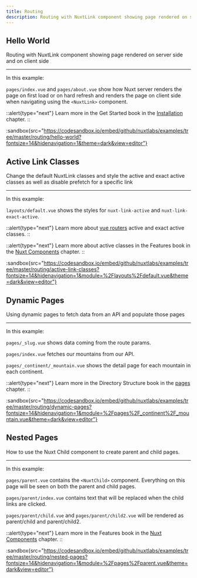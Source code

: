```yaml
---
title: Routing
description: Routing with NuxtLink component showing page rendered on server side and on client side
---
```


## Hello World

Routing with NuxtLink component showing page rendered on server side and on client side

---

In this example:

`pages/index.vue` and `pages/about.vue` show how Nuxt server renders the page on first load or on hard refresh and renders the page on client side when navigating using the `<NuxtLink>` component.

::alert{type="next"}
Learn more in the Get Started book in the [Installation](/docs/get-started/installation) chapter.
::

:sandbox{src="https://codesandbox.io/embed/github/nuxtlabs/examples/tree/master/routing/hello-world?fontsize=14&hidenavigation=1&theme=dark&view=editor"}

## Active Link Classes

Change the default NuxtLink classes and style the active and exact active classes as well as disable prefetch for a specific link

---

In this example:

`layouts/default.vue` shows the styles for `nuxt-link-active` and `nuxt-link-exact-active`.

::alert{type="next"}
Learn more about [vue routers](https://v3.router.vuejs.org/api/#exact-active-class) active and exact active classes.
::

::alert{type="next"}
Learn more about active classes in the Features book in the [Nuxt Components](/docs/features/nuxt-components#link-classes) chapter.
::

:sandbox{src="https://codesandbox.io/embed/github/nuxtlabs/examples/tree/master/routing/active-link-classes?fontsize=14&hidenavigation=1&module=%2Flayouts%2Fdefault.vue&theme=dark&view=editor"}

## Dynamic Pages

Using dynamic pages to fetch data from an API and populate those pages

---

In this example:

`pages/_slug.vue` shows data coming from the route params.

`pages/index.vue` fetches our mountains from our API.

`pages/_continent/_mountain.vue` shows the detail page for each mountain in each continent.

::alert{type="next"}
Learn more in the Directory Structure book in the [pages](/docs/directory-structure/pages) chapter.
::

:sandbox{src="https://codesandbox.io/embed/github/nuxtlabs/examples/tree/master/routing/dynamic-pages?fontsize=14&hidenavigation=1&module=%2Fpages%2F_continent%2F_mountain.vue&theme=dark&view=editor"}

## Nested Pages

How to use the Nuxt Child component to create parent and child pages.

---

In this example:

`pages/parent.vue` contains the `<NuxtChild>` component. Everything on this page will be seen on both the parent and child pages.

`pages/parent/index.vue` contains text that will be replaced when the child links are clicked.

`pages/parent/child.vue` and `pages/parent/child2.vue` will be rendered as parent/child and parent/child2.

::alert{type="next"}
Learn more in the Features book in the [Nuxt Components](/docs/features/nuxt-components#the-nuxtchild-component) chapter.
::

:sandbox{src="https://codesandbox.io/embed/github/nuxtlabs/examples/tree/master/routing/nested-pages?fontsize=14&hidenavigation=1&module=%2Fpages%2Fparent.vue&theme=dark&view=editor"}
